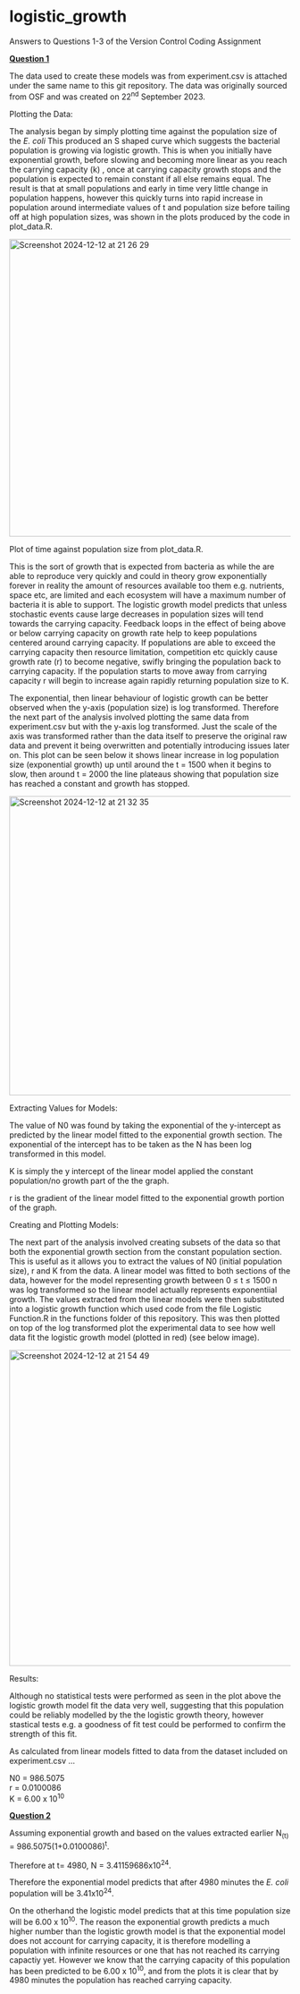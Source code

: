 # logistic_growth

Answers to Questions 1-3 of the Version Control Coding Assignment

<ins>**Question 1**<ins>

The data used to create these models was from experiment.csv is attached under the same name to this git repository. The data was originally sourced from OSF and was created on 22<sup>nd</sup>  September 2023.

Plotting the Data: 

The analysis began by simply plotting time against the population size of the *E. coli* This produced an S shaped curve which suggests the bacterial population is growing via logistic growth. This is when you initially have exponential growth, before slowing and becoming more linear as you reach the carrying capacity (k) , once at carrying capacity growth stops and the population is expected to remain constant if all else remains equal. The result is that at small populations and early in time very little change in population happens, however this quickly turns into rapid increase in population around intermediate values of t and population size before tailing off at high population sizes, was shown in the plots produced by the code in plot_data.R.

<img width="532" alt="Screenshot 2024-12-12 at 21 26 29" src="https://github.com/user-attachments/assets/6a393bc5-74c6-4bd5-a8db-1d4ccfaae284" />

Plot of time against population size from plot_data.R.

This is the sort of growth that is expected from bacteria as while the are able to reproduce very quickly and could in theory grow exponentially forever in reality the amount of resources available too them e.g. nutrients, space etc, are limited and each ecosystem will have a maximum number of bacteria it is able to support. The logistic growth model predicts that unless stochastic events cause large decreases in population sizes will tend towards the carrying capacity. Feedback loops in the effect of being above or below carrying capacity on growth rate help to keep populations centered around carrying capacity. If populations are able to exceed the carrying capacity then resource limitation, competition etc quickly cause growth rate (r) to become negative, swifly bringing the population back to carrying capacity. If the population starts to move away from carrying capacity r will begin to increase again rapidly returning population size to K. 


The exponential, then linear behaviour of logistic growth can be better observed when the y-axis (population size) is log transformed. Therefore the next part of the analysis involved plotting the same data from experiment.csv but with the y-axis log transformed. Just the scale of the axis was transformed rather than the data itself to preserve the original raw data and prevent it being overwritten and potentially introducing issues later on. This plot can be seen below it shows linear increase in log population size (exponential growth) up until around the t = 1500 when it begins to slow, then around t = 2000 the line plateaus showing that population size has reached a constant and growth has stopped.

<img width="535" alt="Screenshot 2024-12-12 at 21 32 35" src="https://github.com/user-attachments/assets/02b96683-04ad-44f9-9f4b-3701dc56cd75" />

Extracting Values for Models:

The value of N0 was found by taking the exponential of the y-intercept as predicted by the linear model fitted to the exponential growth section. The exponential of the intercept has to be taken as the N has been log transformed in this model. 

K is simply the y intercept of the linear model applied the constant population/no growth part of the the graph.

r is the gradient of the linear model fitted to the exponential growth portion of the graph.

Creating and Plotting Models:

The next part of the analysis involved creating subsets of the data so that both the exponential growth section from the constant population section. This is useful as it allows you to extract the values of N0 (initial population size), r and K  from the data. A linear model was fitted to both sections of the data, however for the model representing growth between 0 ≤ t ≤ 1500 n was log transformed so the linear model actually represents exponentiial growth. The values extracted from the linear models were then substituted into a logistic growth function which used code from the file Logistic Function.R in the functions folder of this repository. This was then plotted on top of the log transformed plot the experimental data to see how well data fit the logistic growth model (plotted in red) (see below image). 

<img width="565" alt="Screenshot 2024-12-12 at 21 54 49" src="https://github.com/user-attachments/assets/28e40bd2-3b34-4151-9c95-e9e8b7c1bc9a" />

Results:

Although no statistical tests were performed as seen in the plot above the logistic growth model fit the data very well, suggesting that this population could be reliably modelled by the the logistic growth theory, however stastical tests e.g. a goodness of fit test could be performed to confirm the strength of this fit. 

As calculated from linear models fitted to data from the dataset included on experiment.csv ...

N0 = 986.5075 <br/>
r = 0.0100086 <br/>
K = 6.00 x 10<sup>10</sup>

<ins>**Question 2**<ins>

Assuming exponential growth and based on the values extracted earlier N<sub>(t)</sub> = 986.5075(1+0.0100086)<sup>t</sup>.

Therefore at t= 4980, N = 3.41159686x10<sup>24</sup>.

Therefore the exponential model predicts that after 4980 minutes the *E. coli* population will be 3.41x10<sup>24</sup>. 

On the otherhand the logistic model predicts that at this time population size will be 6.00 x 10<sup>10</sup>. The reason the exponential growth predicts a much higher number than the logistic growth model is that the exponential model does not account for carrying capacity, it is therefore modelling a population with infinite resources or one that has not reached its carrying capactiy yet. However we know that the carrying capacity of this population has been predicted to be 6.00 x 10<sup>10</sup>, and from the plots it is clear that by 4980 minutes the population has reached carrying capacity. 





